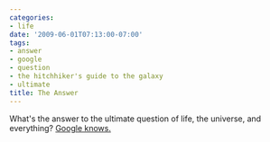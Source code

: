 ```yaml
---
categories:
- life
date: '2009-06-01T07:13:00-07:00'
tags:
- answer
- google
- question
- the hitchhiker's guide to the galaxy
- ultimate
title: The Answer
---
```


What's the answer to the ultimate question of life, the universe, and everything? [Google knows.](https://www.google.com/search?q=what+is+the+answer+to+life,+the+universe,+and+everything)
